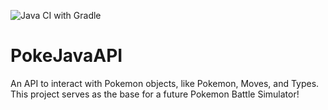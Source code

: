 ![Java CI with Gradle](https://github.com/pranavavva/PokeJavaAPI/workflows/Java%20CI%20with%20Gradle/badge.svg)

# PokeJavaAPI

An API to interact with Pokemon objects, like Pokemon, Moves, and Types. This project serves as the base for a future Pokemon Battle Simulator!
